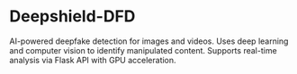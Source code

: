 # Deepshield-DFD
AI-powered deepfake detection for images and videos. Uses deep learning and computer vision to identify manipulated content. Supports real-time analysis via Flask API with GPU acceleration.
